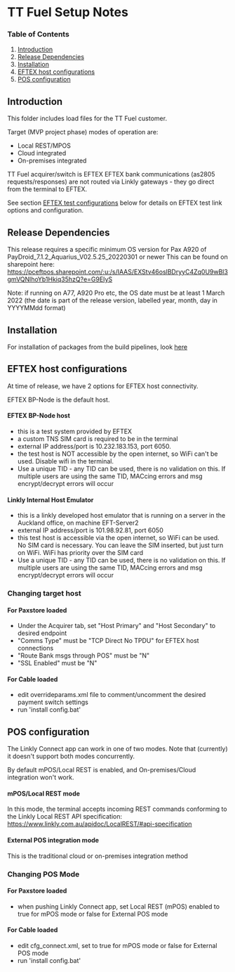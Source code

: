 TT Fuel Setup Notes
======================

### Table of Contents
1. [Introduction](#introduction)
2. [Release Dependencies](#release-dependencies)
3. [Installation](#installation)
4. [EFTEX host configurations](#eftex-host-configurations)
5. [POS configuration](#pos-configuration)

## Introduction

This folder includes load files for the TT Fuel customer.

Target (MVP project phase) modes of operation are:
- Local REST/MPOS
- Cloud integrated
- On-premises integrated

TT Fuel acquirer/switch is EFTEX
EFTEX bank communications (as2805 requests/responses) are not routed via Linkly gateways - they go direct from the terminal to EFTEX.

See section [EFTEX test configurations](#eftex-test-configurations) below for details on EFTEX test link options and configuration.    

## Release Dependencies

This release requires a specific minimum OS version for Pax A920 of PayDroid_7.1.2_Aquarius_V02.5.25_20220301 or newer
This can be found on sharepoint here:
https://pceftpos.sharepoint.com/:u:/s/IAAS/EXStv46oslBDryyC4Zq0U9wBl3gmVQNlhoYb1Hkiq35hzQ?e=G9EIyS

Note: if running on A77, A920 Pro etc, the OS date must be at least 1 March 2022 (the date is part of the release version, labelled year, month, day in YYYYMMdd format)

## Installation

For installation of packages from the build pipelines, look [here](./devtools/cable_load_files/ReadMe.md)

## EFTEX host configurations

At time of release, we have 2 options for EFTEX host connectivity.

EFTEX BP-Node is the default host.

#### EFTEX BP-Node host

- this is a test system provided by EFTEX
- a custom TNS SIM card is required to be in the terminal
- external IP address/port is 10.232.183.153, port 6050. 
- the test host is NOT accessible by the open internet, so WiFi can't be used. Disable wifi in the terminal. 
- Use a unique TID - any TID can be used, there is no validation on this. If multiple users are using the same TID, MACcing errors and msg encrypt/decrypt errors will occur

#### Linkly Internal Host Emulator

- this is a linkly developed host emulator that is running on a server in the Auckland office, on machine EFT-Server2
- external IP address/port is 101.98.92.81, port 6050
- this test host is accessible via the open internet, so WiFi can be used. No SIM card is necessary. You can leave the SIM inserted, but just turn on WiFi. WiFi has priority over the SIM card
- Use a unique TID - any TID can be used, there is no validation on this. If multiple users are using the same TID, MACcing errors and msg encrypt/decrypt errors will occur

### Changing target host

#### For Paxstore loaded 
- Under the Acquirer tab, set "Host Primary" and "Host Secondary" to desired endpoint 
- "Comms Type" must be "TCP Direct No TPDU" for EFTEX host connections
- "Route Bank msgs through POS" must be "N"
- "SSL Enabled" must be "N"

#### For Cable loaded
- edit overrideparams.xml file to comment/uncomment the desired payment switch settings
- run 'install config.bat'

## POS configuration

The Linkly Connect app can work in one of two modes. Note that (currently) it doesn't support both modes concurrently.

By default mPOS/Local REST is enabled, and On-premises/Cloud integration won't work. 

#### mPOS/Local REST mode 
In this mode, the terminal accepts incoming REST commands conforming to the Linkly Local REST API specification:
https://www.linkly.com.au/apidoc/LocalREST/#api-specification

#### External POS integration mode
This is the traditional cloud or on-premises integration method

### Changing POS Mode

#### For Paxstore loaded 
- when pushing Linkly Connect app, set Local REST (mPOS) enabled to true for mPOS mode or false for External POS mode

#### For Cable loaded
- edit cfg_connect.xml, set <localRestEnabled> to true for mPOS mode or false for External POS mode
- run 'install config.bat'